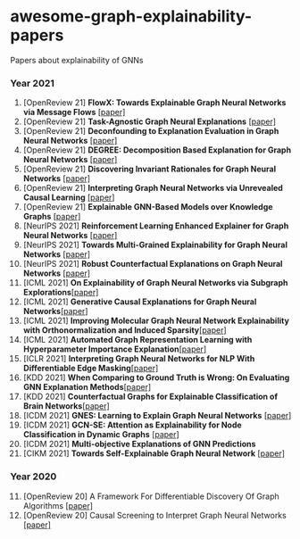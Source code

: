 # awesome-graph-explainability-papers
Papers about explainability of GNNs

### Year 2021
1. [OpenReview 21] **FlowX: Towards Explainable Graph Neural Networks via Message Flows** [[paper]](https://openreview.net/pdf?id=mRF387I4Wl)
2. [OpenReview 21] **Task-Agnostic Graph Neural Explanations** [[paper]](https://openreview.net/pdf?id=NQrx8EYMboO)
3. [OpenReview 21] **Deconfounding to Explanation Evaluation in Graph Neural Networks** [[paper]](https://openreview.net/pdf?id=OKhFyMVz6t7)
4. [OpenReview 21] **DEGREE: Decomposition Based Explanation for Graph Neural Networks** [[paper]](https://openreview.net/pdf?id=Ve0Wth3ptT_)
5. [OpenReview 21] **Discovering Invariant Rationales for Graph Neural Networks** [[paper]](https://openreview.net/pdf?id=hGXij5rfiHw)
6. [OpenReview 21] **Interpreting Graph Neural Networks via Unrevealed Causal Learning** [[paper]](https://openreview.net/attachment?id=JzFyNx7-SyS&name=pdf)
7. [OpenReview 21] **Explainable GNN-Based Models over Knowledge Graphs** [[paper]](https://openreview.net/attachment?id=CrCvGNHAIrz&name=pdf)
8. [NeurIPS 2021] **Reinforcement Learning Enhanced Explainer for Graph Neural Networks** [[paper]](http://recmind.cn/papers/explainer_nips21.pdf)
9. [NeurIPS 2021] **Towards Multi-Grained Explainability for Graph Neural Networks** [[paper]](http://staff.ustc.edu.cn/~hexn/papers/nips21-explain-gnn.pdf)
10. [NeurIPS 2021] **Robust Counterfactual Explanations on Graph Neural Networks** [[paper]](https://arxiv.org/abs/2107.04086)
11. [ICML 2021] **On Explainability of Graph Neural Networks via Subgraph Explorations**[[paper]](https://arxiv.org/abs/2102.05152)
12. [ICML 2021] **Generative Causal Explanations for Graph Neural Networks**[[paper]](https://arxiv.org/abs/2104.06643)
13. [ICML 2021] **Improving Molecular Graph Neural Network Explainability with Orthonormalization and Induced Sparsity**[[paper]](https://arxiv.org/abs/2105.04854)
14. [ICML 2021] **Automated Graph Representation Learning with Hyperparameter Importance Explanation**[[paper]](http://proceedings.mlr.press/v139/wang21f/wang21f.pdf)
15. [ICLR 2021] **Interpreting Graph Neural Networks for NLP With Differentiable Edge Masking**[[paper]](https://arxiv.org/abs/2010.00577)
16. [KDD 2021] **When Comparing to Ground Truth is Wrong: On Evaluating GNN Explanation Methods**[[paper]](https://dl.acm.org/doi/abs/10.1145/3447548.3467283)
17. [KDD 2021] **Counterfactual Graphs for Explainable Classification of Brain Networks**[[paper]](https://arxiv.org/abs/2106.08640)
18. [ICDM 2021] **GNES: Learning to Explain Graph Neural Networks** [[paper]](https://www.researchgate.net/profile/Yuyang-Gao-4/publication/355259484_GNES_Learning_to_Explain_Graph_Neural_Networks/links/616986a6b90c512662459391/GNES-Learning-to-Explain-Graph-Neural-Networks.pdf)
19. [ICDM 2021] **GCN-SE: Attention as Explainability for Node Classification in Dynamic Graphs** [[paper]](https://arxiv.org/abs/2110.05598)
20. [ICDM 2021] **Multi-objective Explanations of GNN Predictions** 
21. [CIKM 2021] **Towards Self-Explainable Graph Neural Network** [[paper]](https://arxiv.org/abs/2108.12055)



### Year 2020
11. [OpenReview 20] A Framework For Differentiable Discovery Of Graph Algorithms [[paper]](https://openreview.net/pdf?id=ueiBFzt7CiK)
12. [OpenReview 20] Causal Screening to Interpret Graph Neural Networks [[paper]](https://openreview.net/pdf?id=nzKv5vxZfge)

